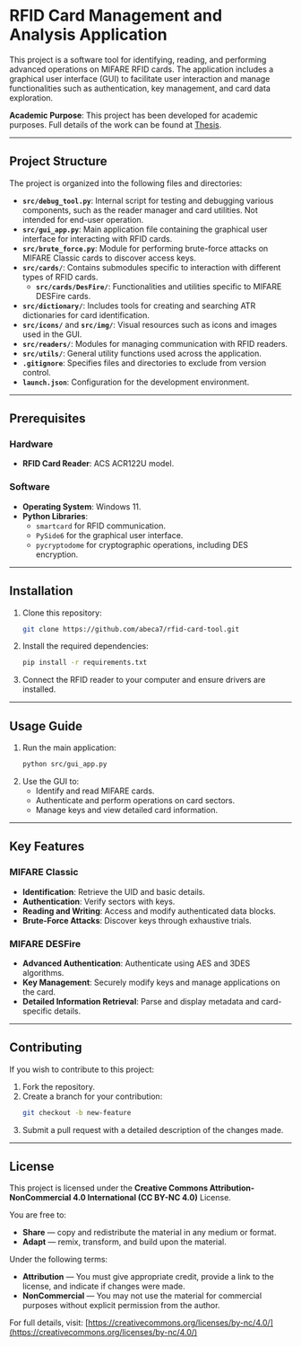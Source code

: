 # RFID Card Management and Analysis Application

This project is a software tool for identifying, reading, and performing advanced operations on MIFARE RFID cards. The application includes a graphical user interface (GUI) to facilitate user interaction and manage functionalities such as authentication, key management, and card data exploration.

**Academic Purpose**: This project has been developed for academic purposes. Full details of the work can be found at [Thesis](./Thesis/).

---

## **Project Structure**

The project is organized into the following files and directories:

- **`src/debug_tool.py`**: Internal script for testing and debugging various components, such as the reader manager and card utilities. Not intended for end-user operation.
- **`src/gui_app.py`**: Main application file containing the graphical user interface for interacting with RFID cards.
- **`src/brute_force.py`**: Module for performing brute-force attacks on MIFARE Classic cards to discover access keys.
- **`src/cards/`**: Contains submodules specific to interaction with different types of RFID cards.
  - **`src/cards/DesFire/`**: Functionalities and utilities specific to MIFARE DESFire cards.
- **`src/dictionary/`**: Includes tools for creating and searching ATR dictionaries for card identification.
- **`src/icons/`** and **`src/img/`**: Visual resources such as icons and images used in the GUI.
- **`src/readers/`**: Modules for managing communication with RFID readers.
- **`src/utils/`**: General utility functions used across the application.
- **`.gitignore`**: Specifies files and directories to exclude from version control.
- **`launch.json`**: Configuration for the development environment.

---

## **Prerequisites**

### **Hardware**
- **RFID Card Reader**: ACS ACR122U model.

### **Software**
- **Operating System**: Windows 11.
- **Python Libraries**:
  - `smartcard` for RFID communication.
  - `PySide6` for the graphical user interface.
  - `pycryptodome` for cryptographic operations, including DES encryption.

---

## **Installation**

1. Clone this repository:
   ```bash
   git clone https://github.com/abeca7/rfid-card-tool.git
   ```
2. Install the required dependencies:
   ```bash
   pip install -r requirements.txt
   ```
3. Connect the RFID reader to your computer and ensure drivers are installed.

---

## **Usage Guide**

1. Run the main application:
   ```bash
   python src/gui_app.py
   ```
2. Use the GUI to:
   - Identify and read MIFARE cards.
   - Authenticate and perform operations on card sectors.
   - Manage keys and view detailed card information.

---

## **Key Features**

### **MIFARE Classic**
- **Identification**: Retrieve the UID and basic details.
- **Authentication**: Verify sectors with keys.
- **Reading and Writing**: Access and modify authenticated data blocks.
- **Brute-Force Attacks**: Discover keys through exhaustive trials.

### **MIFARE DESFire**
- **Advanced Authentication**: Authenticate using AES and 3DES algorithms.
- **Key Management**: Securely modify keys and manage applications on the card.
- **Detailed Information Retrieval**: Parse and display metadata and card-specific details.

---

## **Contributing**

If you wish to contribute to this project:
1. Fork the repository.
2. Create a branch for your contribution:
   ```bash
   git checkout -b new-feature
   ```
3. Submit a pull request with a detailed description of the changes made.

---

## **License**

This project is licensed under the **Creative Commons Attribution-NonCommercial 4.0 International (CC BY-NC 4.0)** License.

You are free to:
- **Share** — copy and redistribute the material in any medium or format.
- **Adapt** — remix, transform, and build upon the material.

Under the following terms:
- **Attribution** — You must give appropriate credit, provide a link to the license, and indicate if changes were made.
- **NonCommercial** — You may not use the material for commercial purposes without explicit permission from the author.

For full details, visit: [https://creativecommons.org/licenses/by-nc/4.0/](https://creativecommons.org/licenses/by-nc/4.0/)
